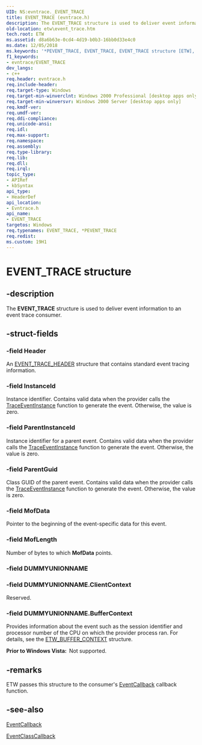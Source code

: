 ```yaml
---
UID: NS:evntrace._EVENT_TRACE
title: EVENT_TRACE (evntrace.h)
description: The EVENT_TRACE structure is used to deliver event information to an event trace consumer.
old-location: etw\event_trace.htm
tech.root: ETW
ms.assetid: d8a6b63e-0cd4-4d19-b0b3-16bb0d33e4c0
ms.date: 12/05/2018
ms.keywords: '*PEVENT_TRACE, EVENT_TRACE, EVENT_TRACE structure [ETW], PEVENT_TRACE, PEVENT_TRACE structure pointer [ETW], _EVENT_TRACE, _evt_event_trace, base.event_trace, etw.event_trace, evntrace/EVENT_TRACE, evntrace/PEVENT_TRACE'
f1_keywords:
- evntrace/EVENT_TRACE
dev_langs:
- c++
req.header: evntrace.h
req.include-header: 
req.target-type: Windows
req.target-min-winverclnt: Windows 2000 Professional [desktop apps only]
req.target-min-winversvr: Windows 2000 Server [desktop apps only]
req.kmdf-ver: 
req.umdf-ver: 
req.ddi-compliance: 
req.unicode-ansi: 
req.idl: 
req.max-support: 
req.namespace: 
req.assembly: 
req.type-library: 
req.lib: 
req.dll: 
req.irql: 
topic_type:
- APIRef
- kbSyntax
api_type:
- HeaderDef
api_location:
- Evntrace.h
api_name:
- EVENT_TRACE
targetos: Windows
req.typenames: EVENT_TRACE, *PEVENT_TRACE
req.redist: 
ms.custom: 19H1
---
```


# EVENT_TRACE structure


## -description


The 
<b>EVENT_TRACE</b> structure is used to deliver event information to an event trace consumer.
			
			
		


## -struct-fields




### -field Header

An 
<a href="https://docs.microsoft.com/windows/desktop/ETW/event-trace-header">EVENT_TRACE_HEADER</a> structure that contains standard event tracing information.


### -field InstanceId

Instance identifier. Contains valid data when the 
provider calls the <a href="https://docs.microsoft.com/windows/desktop/ETW/traceeventinstance">TraceEventInstance</a> function to generate the event. Otherwise, the value is zero.


### -field ParentInstanceId

Instance identifier for a parent event. Contains valid data when the 
provider calls the <a href="https://docs.microsoft.com/windows/desktop/ETW/traceeventinstance">TraceEventInstance</a> function to generate the event. Otherwise, the value is zero.


### -field ParentGuid

Class GUID of the parent event. Contains valid data when the 
provider calls the <a href="https://docs.microsoft.com/windows/desktop/ETW/traceeventinstance">TraceEventInstance</a> function to generate the event. Otherwise, the value is zero.


### -field MofData

Pointer to the beginning of the event-specific data for this event.


### -field MofLength

Number of bytes to which <b>MofData</b> points.


### -field DUMMYUNIONNAME

 


### -field DUMMYUNIONNAME.ClientContext

Reserved.


### -field DUMMYUNIONNAME.BufferContext

Provides information about the event such as the session identifier and processor number of the CPU on which the provider process ran. For details, see the <a href="https://docs.microsoft.com/windows/desktop/api/relogger/ns-relogger-etw_buffer_context">ETW_BUFFER_CONTEXT</a> structure.

<b>Prior to Windows Vista:  </b>Not supported.


## -remarks



ETW passes this structure to the 
consumer's <a href="https://docs.microsoft.com/windows/desktop/ETW/eventcallback">EventCallback</a> callback function.




## -see-also




<a href="https://docs.microsoft.com/windows/desktop/ETW/eventcallback">EventCallback</a>



<a href="https://docs.microsoft.com/windows/desktop/ETW/eventclasscallback">EventClassCallback</a>
 

 


